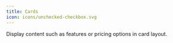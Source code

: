 ```yaml
---
title: Cards
icon: icons/unchecked-checkbox.svg
---
```


Display content such as features or pricing options in card layout.
